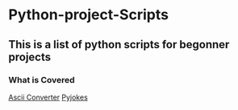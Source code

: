 # Python-project-Scripts
## This is a list of python scripts for begonner projects

### What is Covered

[Ascii Converter]()
[Pyjokes](https://github.com/larymak/Python-project-Scripts/tree/master/pyjokes)
